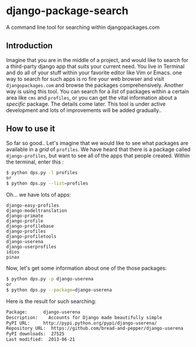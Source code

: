 django-package-search
=====================

A command line tool for searching within djangopackages.com

Introduction
------------
Imagine that you are in the middle of a project, and would like to search for a third-party django app that suits your
current need. You live in Terminal and do all of your stuff within your favorite editor like Vim or Emacs. 
one way to search for such apps is ro fire your web browser and visit `djangopackages.com` and browse the packages 
comprehensively. Another way is using this tool. You can search for a *list* of packages within a certain area like
`cms` and `profiles`, or you can get the vital information about a *specific* package. The details come later.
This tool is under active development and lots of improvements will be added gradually..


How to use it
-------------
So far so good.. Let's imagine that we would like to see what packages are available in a *grid* of `profiles`. 
We have heard that there is a package called `django-profiles`, but want to see all of the apps that people created.
Within the terminal, enter this :
```bash
$ python dps.py -l profiles
or
$ python dps.py --list=profiles
```
Oh... we have lots of apps:
```
django-easy-profiles
django-modeltranslation
django-primate
django-profile
django-profilebase
django-profiles
django-profiletools
django-userena
django-userprofiles
idios
pinax
```

Now, let's get some information about one of the those packages:

```bash
$ python dps.py -p django-userena
or
$ python dps.py --package=django-userena
```
Here is the result for such searching:
```bash
Package:      django-userena
Description: 	Accounts for Django made beautifully simple
PyPI URL: 	  http://pypi.python.org/pypi/django-userena/
Repository URL:  https://github.com/bread-and-pepper/django-userena
PyPI downloads:  27525
Last modified:  2013-06-21
```
